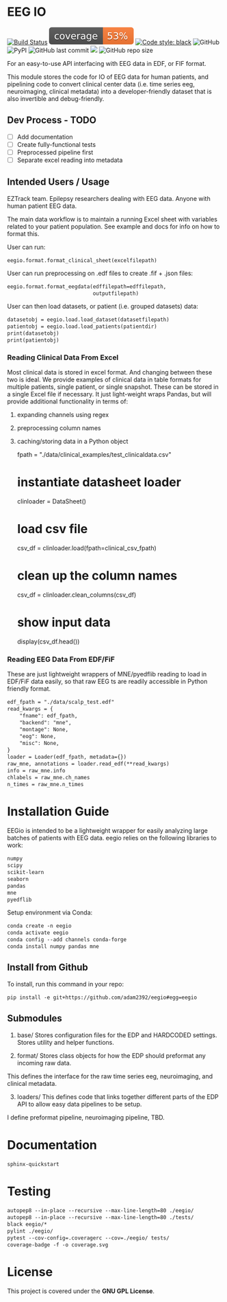 # EEG IO
[![Build Status](https://travis-ci.com/adam2392/eegio.svg?token=6sshyCajdyLy6EhT8YAq&branch=master)](https://travis-ci.com/adam2392/eegio)
[![Coverage Status](./coverage.svg)](./coverage.svg)
[![Code style: black](https://img.shields.io/badge/code%20style-black-000000.svg)](https://github.com/ambv/black)
![GitHub](https://img.shields.io/github/license/adam2392/eegio)
![PyPI](https://img.shields.io/pypi/v/eegio)
![GitHub last commit](https://img.shields.io/github/last-commit/adam2392/eegio)
<a href="https://codeclimate.com/github/adam2392/eegio/maintainability"><img src="https://api.codeclimate.com/v1/badges/2c7d5910e89350b967c8/maintainability" /></a>
![GitHub repo size](https://img.shields.io/github/repo-size/adam2392/eegio)

For an easy-to-use API interfacing with EEG data in EDF, or FIF format.

This module stores the code for IO of EEG data for human patients, and pipelining code to convert clinical center data (i.e. time series eeg, neuroimaging, clinical metadata) into a developer-friendly dataset that is also invertible and debug-friendly.

## Dev Process - TODO

- [ ] Add documentation
- [ ] Create fully-functional tests
- [ ] Preprocessed pipeline first
- [ ] Separate excel reading into metadata

## Intended Users / Usage

EZTrack team. Epilepsy researchers dealing with EEG data. Anyone with human patient EEG data. 

The main data workflow is to maintain a running Excel sheet with variables related to your patient population. 
See example and docs for info on how to format this.

User can run:

    eegio.format.format_clinical_sheet(excelfilepath)

User can run preprocessing on .edf files to create .fif + .json files:

    eegio.format.format_eegdata(edffilepath=edffilepath,
                                outputfilepath)
                                
User can then load datasets, or patient (i.e. grouped datasets) data:

    datasetobj = eegio.load.load_dataset(datasetfilepath)
    patientobj = eegio.load.load_patients(patientdir)
    print(datasetobj)
    print(patientobj)
    
### Reading Clinical Data From Excel
Most clinical data is stored in excel format. And changing between these two is ideal. We provide examples of
clinical data in table formats for multiple patients, single patient, or single snapshot. These
can be stored in a single Excel file if necessary. It just light-weight wraps Pandas, but
will provide additional functionality in terms of:

1. expanding channels using regex
2. preprocessing column names
3. caching/storing data in a Python object


    fpath = "./data/clinical_examples/test_clinicaldata.csv"
    # instantiate datasheet loader
    clinloader = DataSheet()

    # load csv file
    csv_df = clinloader.load(fpath=clinical_csv_fpath)

    # clean up the column names
    csv_df = clinloader.clean_columns(csv_df)
    
    # show input data
    display(csv_df.head())
    
### Reading EEG Data From EDF/FiF
These are just lightweight wrappers of MNE/pyedflib reading to load in EDF/FiF data
easily, so that raw EEG ts are readily accessible in Python friendly format.    

    edf_fpath = "./data/scalp_test.edf"
    read_kwargs = {
        "fname": edf_fpath,
        "backend": "mne",
        "montage": None,
        "eog": None,
        "misc": None,
    }
    loader = Loader(edf_fpath, metadata={})
    raw_mne, annotations = loader.read_edf(**read_kwargs)
    info = raw_mne.info
    chlabels = raw_mne.ch_names
    n_times = raw_mne.n_times

# Installation Guide
EEGio is intended to be a lightweight wrapper for easily analyzing large batches of patients with EEG data. eegio relies on the following libraries to work:

    numpy
    scipy
    scikit-learn
    seaborn
    pandas
    mne
    pyedflib
    
Setup environment via Conda:


    conda create -n eegio
    conda activate eegio
    conda config --add channels conda-forge
    conda install numpy pandas mne
    
## Install from Github
To install, run this command in your repo:

    pip install -e git+https://github.com/adam2392/eegio#egg=eegio


## Submodules
1. base/
Stores configuration files for the EDP and HARDCODED settings. Stores utility and helper functions.

2. format/
Stores class objects for how the EDP should preformat any incoming raw data.

This defines the interface for the raw time series eeg, neuroimaging, and clinical metadata.

3. loaders/
This defines code that links together different parts of the EDP API to allow easy data pipelines to be setup.

I define preformat pipeline, neuroimaging pipeline, TBD.

# Documentation

    sphinx-quickstart
    

# Testing

    autopep8 --in-place --recursive --max-line-length=80 ./eegio/
    autopep8 --in-place --recursive --max-line-length=80 ./tests/
    black eegio/*
    pylint ./eegio/
    pytest --cov-config=.coveragerc --cov=./eegio/ tests/
    coverage-badge -f -o coverage.svg


# License

This project is covered under the **GNU GPL License**.